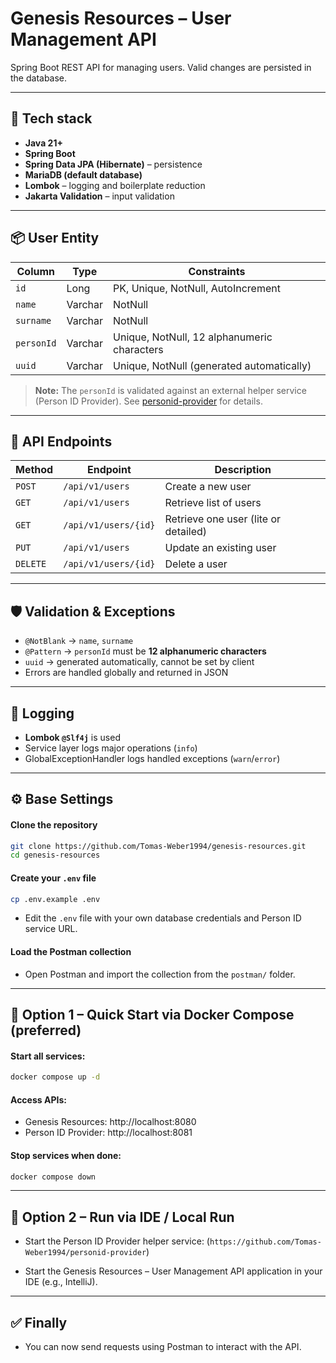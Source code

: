 # Genesis Resources – User Management API

Spring Boot REST API for managing users. 
Valid changes are persisted in the database.

---

## 🚀 Tech stack
- **Java 21+**
- **Spring Boot**
- **Spring Data JPA (Hibernate)** – persistence
- **MariaDB (default database)**
- **Lombok** – logging and boilerplate reduction
- **Jakarta Validation** – input validation

---

## 📦 User Entity

| Column    | Type     | Constraints                          |
|-----------|--------- |--------------------------------------|
| `id`      | Long     | PK, Unique, NotNull, AutoIncrement  |
| `name`    | Varchar  | NotNull                             |
| `surname` | Varchar  | NotNull                             |
| `personId`| Varchar  | Unique, NotNull, 12 alphanumeric characters |
| `uuid`    | Varchar  | Unique, NotNull (generated automatically) |

> **Note:** The `personId` is validated against an external helper service (Person ID Provider). See [personid-provider](https://github.com/Tomas-Weber1994/personid-provider) for details.

---

## 📑 API Endpoints

| Method   | Endpoint              | Description                     |
|----------|-----------------------|---------------------------------|
| `POST`   | `/api/v1/users`       | Create a new user               |
| `GET`    | `/api/v1/users`       | Retrieve list of users          |
| `GET`    | `/api/v1/users/{id}`  | Retrieve one user (lite or detailed) |
| `PUT`    | `/api/v1/users`       | Update an existing user         |
| `DELETE` | `/api/v1/users/{id}`  | Delete a user                   |

---

## 🛡️ Validation & Exceptions

- `@NotBlank` → `name`, `surname`
- `@Pattern` → `personId` must be **12 alphanumeric characters**
- `uuid` → generated automatically, cannot be set by client
- Errors are handled globally and returned in JSON

---

## 📝 Logging

- **Lombok `@Slf4j`** is used
- Service layer logs major operations (`info`)
- GlobalExceptionHandler logs handled exceptions (`warn`/`error`)

---
## ⚙️ Base Settings

#### Clone the repository
```bash
git clone https://github.com/Tomas-Weber1994/genesis-resources.git
cd genesis-resources
```

#### Create your `.env` file
```bash
cp .env.example .env
```
- Edit the `.env` file with your own database credentials and Person ID service URL.

#### Load the Postman collection
- Open Postman and import the collection from the `postman/` folder.
---

## 📌 Option 1 – Quick Start via Docker Compose (preferred)

#### Start all services:
```bash
docker compose up -d
```

#### Access APIs:

- Genesis Resources: http://localhost:8080
- Person ID Provider: http://localhost:8081

#### Stop services when done:
```bash
docker compose down
```
---

## 📌 Option 2 – Run via IDE / Local Run
- Start the Person ID Provider helper service: (`https://github.com/Tomas-Weber1994/personid-provider`)

- Start the Genesis Resources – User Management API application in your IDE (e.g., IntelliJ).

---
## ✅ Finally

- You can now send requests using Postman to interact with the API.
